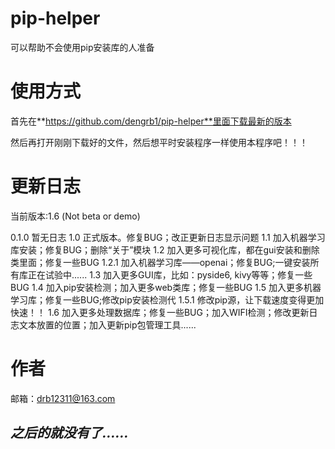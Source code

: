 # pip-helper
可以帮助不会使用pip安装库的人准备

# 使用方式
首先在**https://github.com/dengrb1/pip-helper**里面下载最新的版本

然后再打开刚刚下载好的文件，然后想平时安装程序一样使用本程序吧！！！

# 更新日志
当前版本:1.6 (Not beta or demo)

0.1.0 暂无日志
1.0 正式版本。修复BUG；改正更新日志显示问题
1.1 加入机器学习库安装；修复BUG；删除“关于”模块
1.2 加入更多可视化库，都在gui安装和删除类里面；修复一些BUG
1.2.1 加入机器学习库——openai；修复BUG;一键安装所有库正在试验中......
1.3 加入更多GUI库，比如：pyside6, kivy等等；修复一些BUG
1.4 加入pip安装检测；加入更多web类库；修复一些BUG
1.5 加入更多机器学习库；修复一些BUG;修改pip安装检测代
1.5.1 修改pip源，让下载速度变得更加快速！！
1.6 加入更多处理数据库；修复一些BUG；加入WIFI检测；修改更新日志文本放置的位置；加入更新pip包管理工具......


# 作者
邮箱：drb12311@163.com

## **_之后的就没有了......_**